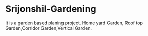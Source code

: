 # Srijonshil-Gardening
It is a garden based planing project. Home yard Garden, Roof top Garden,Corridor Garden,Vertical Garden.
